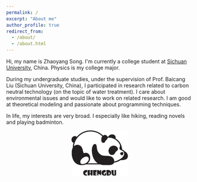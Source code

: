 ```yaml
---
permalink: /
excerpt: "About me"
author_profile: true
redirect_from: 
  - /about/
  - /about.html
---
```


Hi, my name is Zhaoyang Song. I'm currently a college student at <a href="https://www.scu.edu.cn/" target="_blank">Sichuan University</a>, China. Physics is my college major.

During my undergraduate studies, under the supervision of Prof. Baicang Liu (Sichuan University, China), I participated in research related to carbon neutral technology (on the topic of water treatment). I care about environmental issues and would like to work on related research. I am good at theoretical modeling and passionate about programming techniques.

In life, my interests are very broad. I especially like hiking, reading novels and playing badminton.

<center><img style="max-width:30%;overflow:hidden;" src="images/cd.svg" alt="cd" /><center/>